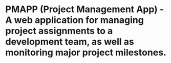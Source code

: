 # PMAPP (Project Management App) - A web application for managing project assignments to a development team, as well as monitoring major project milestones.
